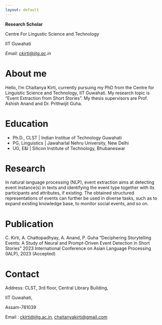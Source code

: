 ```yaml
---
layout: default
---
```


**Research Scholar**

<p>Centre For Lingustic Science and Technology</p>

IIT Guwahati

_Email: ckirti@iitg.ac.in_

# About me

Hello, I’m Chaitanya Kirti, currently pursuing my PhD from the Centre for Linguistic Science and Technology, IIT Guwahati. My research topic is “Event Extraction from Short Stories”. My thesis supervisors are Prof. Ashish Anand and Dr. Prithwijit Guha.    

# Education
- Ph.D., CLST | Indian Institue of Technology Guwahati 							       		
- PG, Linguistics	| Jawaharlal Nehru University, New Delhi 			        		
- UG, E&I | Silicon Institute of Technology, Bhubaneswar 

# Research

In natural language processing (NLP), event extraction aims at detecting event instance(s) in texts and identifying the event type together with its participants and attributes, if existing. The obtained structured representations of events can further be used in diverse tasks, such as to expand existing knowledge base, to monitor social events, and so on.


# Publication
C. Kirti, A. Chattopadhyay, A. Anand, P. Guha “Deciphering Storytelling Events: A Study of Neural and Prompt-Driven Event Detection in Short Stories” 2023 International Conference on Asian Language Processing (IALP), 2023 (Accepted)


# Contact

Address: CLST, 3rd floor, Central Library Building,

IIT Guwahati, 

Assam-781039

Email : ckirti@iitg.ac.in,
        chaitanyakirti@gmail.com

